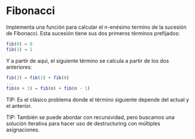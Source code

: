 # Fibonacci

Implementa una función para calcular el n-enésimo termino de la sucesión de Fibonacci. Esta sucesión tiene sus dos primeros términos prefijados:

```javascript
fib(0) = 0
fib(1) = 1
```
Y a partir de aqui, el siguiente término se calcula a partir de los dos anteriores:

```javascript
fib(2) = fib(1) + fib(0)
...
fib(n + 1) = fib(n) + fib(n - 1)
```

TIP: Es el clásico problema donde el término siguiente depende del actual y el anterior.

TIP: También se puede abordar con recursividad, pero buscamos una solución iterativa para hacer uso de destructuring con múltiples asignaciones.
